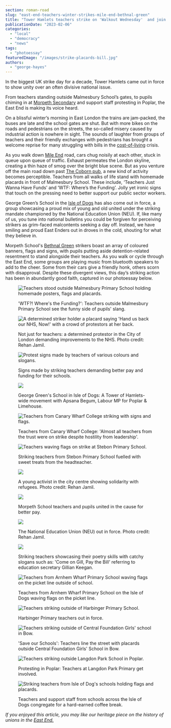 ```yaml
---
section: roman-road
slug: "east-end-teachers-winter-strikes-mile-end-bethnal-green"
title: "Tower Hamlets teachers strike on 'Walkout Wednesday'  and join march to Westminster [photoessay]"
publicationDate: "2023-02-06"
categories: 
  - "local"
  - "democracy"
  - "news"
tags: 
  - "photoessay"
featuredImage: "/images/strike-placards-bill.jpg"
authors: 
  - "george-hayes"
---
```


In the biggest UK strike day for a decade, Tower Hamlets came out in force to show unity over an often divisive national issue.

From teachers standing outside Malmesbury School’s gates, to pupils chiming in at [Morpeth Secondary](https://romanroadlondon.com/coronavirus-vaccine-children-ed-stubbs-morpeth/) and support staff protesting in Poplar, the East End is making its voice heard.

On a blissful winter’s morning in East London the trains are jam-packed, the buses are late and the school gates are shut. But with more bikes on the roads and pedestrians on the streets, the so-called misery caused by industrial action is nowhere in sight. The sounds of laughter from groups of teachers and their friendly exchanges with pedestrians has brought a welcome reprise for many struggling with bills in the [cost-of-living](https://romanroadlondon.com/?s=cost+of+living) crisis.

As you walk down [Mile End](https://romanroadlondon.com/terri-mercieca-masterchef-lgbt-ice-cream-mile-end/) road, cars chug noisily at each other, stuck in queue upon queue of traffic. Exhaust permeates the London skyline, creating a thin haze of smog over the bright blue scene. But as you venture off the main road down past [The Coborn pub](https://romanroadlondon.com/coborn-pub-mile-end-reopens/), a new kind of activity becomes perceptible. Teachers from all walks of life stand with homemade placards in front of Malmesbury School. These include, ‘Teachers Just Wanna Have Funds’ and ‘WTF: Where’s the Funding’. Jolly yet ironic signs that touch on the pressing need to better support our public sector workers.

George Green’s School in the [Isle of Dogs](https://romanroadlondon.com/isle-dogs-mike-seaborne-book-review/) has also come out in force, a group showcasing a proud mix of young and old united under the striking mandate championed by the National Education Union (NEU). If, like many of us, you tune into national bulletins you could be forgiven for perceiving strikers as grim-faced malcontents seeking a day off. Instead, we have smiling and proud East Enders out in droves in the cold, shouting for what they believe in.

Morpeth School's [Bethnal Green](https://romanroadlondon.com/reverend-alan-green-leaves-st-john-church-bethnal-green/) strikers boast an array of coloured banners, flags and signs, with pupils putting aside detention-related resentment to stand alongside their teachers. As you walk or cycle through the East End, some groups are playing music from bluetooth speakers to add to the cheer. Some from their cars give a friendly honk, others scorn with disapproval. Despite these divergent views, this day’s striking action has been in abundantly good faith, captured in our photoessay below.

<figure>

![Teachers stood outside Malmesbury Primary School holding homemade posters, flags and placards.](/images/strike-malmsbury-school-1024x683.jpg)

<figcaption>

'WTF?! Where's the Funding?': Teachers outside Malmesbury Primary School see the funny side of pupils' slang.

</figcaption>

</figure>

<figure>

![A determined striker holder a placard saying 'Hand us back our NHS, Now!' with a crowd of protestors at her back.](/images/strike-placards-nhs-1024x683.jpg)

<figcaption>

Not just for teachers: a determined protestor in the City of London demanding improvements to the NHS. Photo credit: Rehan Jamil.

</figcaption>

</figure>

<figure>

![Protest signs made by teachers of various colours and slogans.](/images/strike-placards-bill-1024x683.jpg)

<figcaption>

Signs made by striking teachers demanding better pay and funding for their schools.

</figcaption>

</figure>

<figure>

![](/images/strike-neu-tower-hamlets-1024x683.jpg)

<figcaption>

George Green's School in Isle of Dogs: A Tower of Hamlets-wide movement with Apsana Begum, Labour MP for Poplar & Limehouse.

</figcaption>

</figure>

<figure>

![Teachers from Canary Wharf College striking with signs and flags.](/images/Canary-wharf-college-teachers-1024x575.jpeg)

<figcaption>

Teachers from Canary Wharf College: 'Almost all teachers from the trust were on strike despite hostility from leadership'.

</figcaption>

</figure>

<figure>

![Teachers waving flags on strike at Stebon Primary School.](/images/Stebon-primary-school-strikes-1024x768.jpg)

<figcaption>

Striking teachers from Stebon Primary School fuelled with sweet treats from the headteacher.

</figcaption>

</figure>

<figure>

![](/images/strike-placard-holding-up-1024x683.jpg)

<figcaption>

A young activist in the city centre showing solidarity with refugees. Photo credit: Rehan Jamil.

</figcaption>

</figure>

<figure>

![](/images/strike-morpeth-neu-1024x683.jpg)

<figcaption>

Morpeth School teachers and pupils united in the cause for better pay.

</figcaption>

</figure>

<figure>

![](/images/strike-march-photo-2-1024x683.jpg)

<figcaption>

The National Education Union (NEU) out in force. Photo credit: Rehan Jamil.

</figcaption>

</figure>

<figure>

![](/images/strike-teachers-placards-1024x683.jpg)

<figcaption>

Striking teachers showcasing their poetry skills with catchy slogans such as: 'Come on Gill, Pay the Bill' referring to education secretary Gillian Keegan.

</figcaption>

</figure>

<figure>

![Teachers from Arnhem Wharf Primary School waving flags on the picket line outside of school.](/images/Arnhem-Wharf-primary-school-pickets.jpeg)

<figcaption>

Teachers from Arnhem Wharf Primary School on the Isle of Dogs waving flags on the picket line.

</figcaption>

</figure>

<figure>

![Teachers striking outside of Harbinger Primary School.](/images/harbinger-primary-school-1024x768.jpg)

<figcaption>

Harbinger Primary teachers out in force.

</figcaption>

</figure>

<figure>

![Teachers striking outside of Central Foundation Girls' school in Bow.](/images/strikes-central-foundation-girls.jpeg)

<figcaption>

'Save our Schools': Teachers line the street with placards outside Central Foundation Girls' School in Bow.

</figcaption>

</figure>

<figure>

![Teachers striking outside Langdon Park School in Poplar.](/images/langdon-park-trade-unions-strike.jpeg)

<figcaption>

Protesting in Poplar: Teachers at Langdon Park Primary get involved.

</figcaption>

</figure>

<figure>

![Striking teachers from Isle of Dog's schools holding flags and placards.](/images/Isle-of-dogs-schools-1024x809.jpeg)

<figcaption>

Teachers and support staff from schools across the Isle of Dogs congregate for a hard-earned coffee break.

</figcaption>

</figure>

_If you enjoyed this article, you may like our heritage piece on the history of unions in the [East End.](https://romanroadlondon.com/history-strikes-east-end/)_


